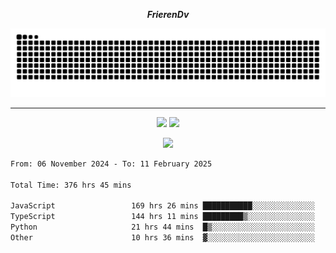 ***<p align="center">FrierenDv</p>***

<div align="center">
  <picture>
      <source
    media="(prefers-color-scheme: dark)"
      srcset="https://raw.githubusercontent.com/platane/snk/output/github-contribution-grid-snake-dark.svg"
      />
    <source
      media="(prefers-color-scheme: light)"
      srcset="https://raw.githubusercontent.com/xct007/xct007/output/github-contribution-grid-snake.svg"
      />
    <img
      alt="Snake"
      src="https://raw.githubusercontent.com/xct007/xct007/output/github-contribution-grid-snake.svg"
      />
  </picture>

</div>

___
<p align="center">
  <img src="https://readme-stats-blush-eta.vercel.app/api/top-langs/?username=xct007&layout=compact" />
  <img src="https://readme-stats-blush-eta.vercel.app/api?username=xct007&show_icons=true&theme=transparent&hide_title=true&include_all_commits=true" />
</p>

<p align="center">
  <img src="https://github-profile-trophy.vercel.app/?username=xct007&theme=light&margin-w=15" />
</p>
<!--START_SECTION:waka-->

```txt
From: 06 November 2024 - To: 11 February 2025

Total Time: 376 hrs 45 mins

JavaScript                 169 hrs 26 mins ███████████░░░░░░░░░░░░░░   43.74 %
TypeScript                 144 hrs 11 mins █████████▒░░░░░░░░░░░░░░░   37.22 %
Python                     21 hrs 44 mins  █▒░░░░░░░░░░░░░░░░░░░░░░░   05.61 %
Other                      10 hrs 36 mins  ▓░░░░░░░░░░░░░░░░░░░░░░░░   02.74 %
```

<!--END_SECTION:waka-->

